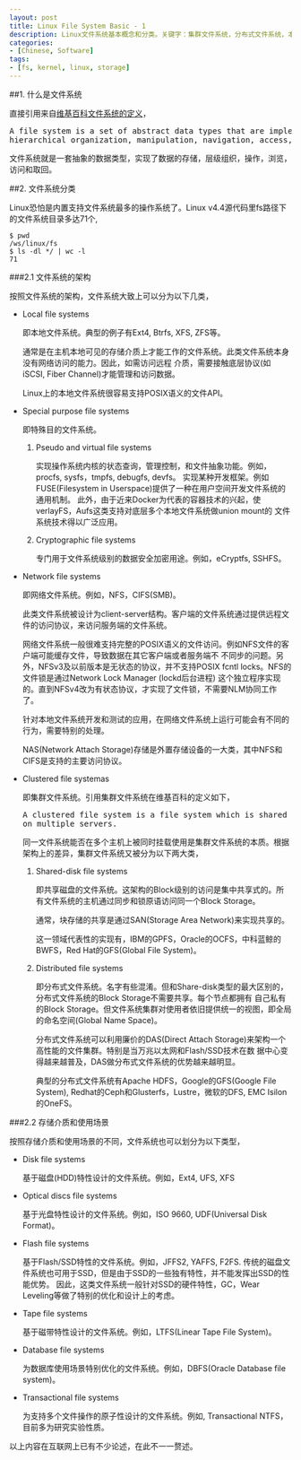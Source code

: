 ```yaml
---
layout: post
title: Linux File System Basic - 1
description: Linux文件系统基本概念和分类。关键字：集群文件系统，分布式文件系统，本地文件系统，特殊目的文件系统，Linux内核，文件系统架构。
categories:
- [Chinese, Software]
tags:
- [fs, kernel, linux, storage]
---
```



##1. 什么是文件系统

直接引用来自[维基百科文件系统的定义](http://en.wikipedia.org/wiki/Filesystem)，

<pre>A file system is a set of abstract data types that are implemented for the storage,
hierarchical organization, manipulation, navigation, access, and retrieval of data.</pre>

文件系统就是一套抽象的数据类型，实现了数据的存储，层级组织，操作，浏览，访问和取回。

##2. 文件系统分类

Linux恐怕是内置支持文件系统最多的操作系统了。Linux v4.4源代码里fs路径下的文件系统目录多达71个,

	$ pwd
	/ws/linux/fs
	$ ls -dl */ | wc -l
	71

###2.1 文件系统的架构

按照文件系统的架构，文件系统大致上可以分为以下几类，

- Local file systems

  即本地文件系统。典型的例子有Ext4, Btrfs, XFS, ZFS等。

  通常是在主机本地可见的存储介质上才能工作的文件系统。此类文件系统本身没有网络访问的能力。因此，如需访问远程
  介质，需要接触底层协议(如iSCSI, Fiber Channel)才能管理和访问数据。

  Linux上的本地文件系统很容易支持POSIX语义的文件API。


- Special purpose file systems

  即特殊目的文件系统。
 
  1. Pseudo and virtual file systems

     实现操作系统内核的状态查询，管理控制，和文件抽象功能。例如，procfs, sysfs，tmpfs, debugfs, devfs。
     实现某种开发框架。例如FUSE(Filesystem in Userspace)提供了一种在用户空间开发文件系统的通用机制。
     此外，由于近来Docker为代表的容器技术的兴起，使verlayFS，Aufs这类支持对底层多个本地文件系统做union mount的
     文件系统技术得以广泛应用。

  2. Cryptographic file systems
	
     专门用于文件系统级别的数据安全加密用途。例如，eCryptfs, SSHFS。

- Network file systems

  即网络文件系统。例如，NFS，CIFS(SMB)。

  此类文件系统被设计为client-server结构。客户端的文件系统通过提供远程文件的访问协议，来访问服务端的文件系统。

  网络文件系统一般很难支持完整的POSIX语义的文件访问。例如NFS文件的客户端可能缓存文件，导致数据在其它客户端或者服务端不
  不同步的问题。另外，NFSv3及以前版本是无状态的协议，并不支持POSIX fcntl locks。NFS的文件锁是通过Network Lock Manager
  (lockd后台进程) 这个独立程序实现的。直到NFSv4改为有状态协议，才实现了文件锁，不需要NLM协同工作了。

  针对本地文件系统开发和测试的应用，在网络文件系统上运行可能会有不同的行为，需要特别的处理。

  NAS(Network Attach Storage)存储是外置存储设备的一大类，其中NFS和CIFS是支持的主要访问协议。

- Clustered file systemas

  即集群文件系统。引用集群文件系统在维基百科的定义如下，

  <pre>A clustered file system is a file system which is shared by being simultaneously mounted
  on multiple servers.</pre>

  同一文件系统能否在多个主机上被同时挂载使用是集群文件系统的本质。根据架构上的差异，集群文件系统又被分为以下两大类，

  1. Shared-disk file systems

     即共享磁盘的文件系统。这架构的Block级别的访问是集中共享式的。所有文件系统的主机通过同步和锁原语访问同一个Block Storage。

     通常，块存储的共享是通过SAN(Storage Area Network)来实现共享的。

     这一领域代表性的实现有，IBM的GPFS，Oracle的OCFS，中科蓝鲸的BWFS，Red Hat的GFS(Global File System)。

  2. Distributed file systems

  	 即分布式文件系统。名字有些混淆。但和Share-disk类型的最大区别的，分布式文件系统的Block Storage不需要共享。每个节点都拥有
	 自己私有的Block Storage。但文件系统集群对使用者依旧提供统一的视图，即全局的命名空间(Global Name Space)。

     分布式文件系统可以利用廉价的DAS(Direct Attach Storage)来架构一个高性能的文件集群。特别是当万兆以太网和Flash/SSD技术在数
     据中心变得越来越普及，DAS做分布式文件系统的优势越来越明显。

     典型的分布式文件系统有Apache HDFS，Google的GFS(Google File System), Redhat的Ceph和Glusterfs，Lustre，微软的DFS,
     EMC Isilon的OneFS。

###2.2 存储介质和使用场景

按照存储介质和使用场景的不同，文件系统也可以划分为以下类型，

* Disk file systems

  基于磁盘(HDD)特性设计的文件系统。例如，Ext4, UFS, XFS 

* Optical discs file systems

  基于光盘特性设计的文件系统。例如，ISO 9660, UDF(Universal Disk Format)。

* Flash file systems

  基于Flash/SSD特性的文件系统。例如，JFFS2, YAFFS, F2FS.
  传统的磁盘文件系统也可用于SSD，但是由于SSD的一些独有特性，并不能发挥出SSD的性能优势。
  因此，这类文件系统一般针对SSD的硬件特性，GC，Wear Leveling等做了特别的优化和设计上的考虑。

* Tape file systems

  基于磁带特性设计的文件系统。例如，LTFS(Linear Tape File System)。

* Database file systems

  为数据库使用场景特别优化的文件系统。例如，DBFS(Oracle Database file system)。

* Transactional file systems

  为支持多个文件操作的原子性设计的文件系统。例如, Transactional NTFS，目前多为研究实验性质。
	
以上内容在互联网上已有不少论述，在此不一一赘述。
